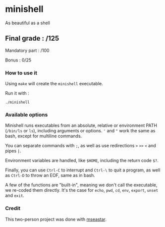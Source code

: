 # minishell
As beautiful as a shell

## Final grade : /125

Mandatory part : /100

Bonus : 0/25


### How to use it

Using ``make`` will create the ``minishell`` executable.

Run it with :

```
./minishell
```


### Available options

Minishell runs executables from an absolute, relative or environment PATH (``/bin/ls`` or ``ls``), including arguments or options. ``'`` and ``"`` work the same as bash, except for multiline commands.

You can separate commands with ``;``, as well as use redirections ``>`` ``>>`` ``<`` and pipes ``|``.

Environment variables are handled, like ``$HOME``, including the return code ``$?``.

Finally, you can use ``Ctrl-C`` to interrupt and ``Ctrl-\`` to quit a program, as well as ``Ctrl-D`` to throw an EOF, same as in bash.

A few of the functions are "built-in", meaning we don't call the executable, we re-coded them directly. It's the case for ``echo``, ``pwd``, ``cd``, ``env``, ``export``, ``unset`` and ``exit``.


### Credit

This two-person project was done with [mseastar](https://github.com/mseastar).
